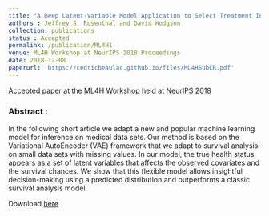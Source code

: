 ```yaml
---
title: "A Deep Latent-Variable Model Application to Select Treatment Intensity in Survival Analysis"
authors : Jeffrey S. Rosenthal and David Hodgson
collection: publications
status : Accepted
permalink: /publication/ML4H1
venue: ML4H Workshop at NeurIPS 2018 Proceedings
date: 2018-12-08
paperurl: 'https://cedricbeaulac.github.io/files/ML4HSubCR.pdf'
---
```

Accepted paper at the [ML4H Workshop](https://ml4health.github.io/2018/) held at [NeurIPS 2018](https://nips.cc)

### Abstract :

In the following short article we adapt a new and popular machine learning model for inference on medical data sets. Our method is based on the Variational AutoEncoder (VAE) framework that we adapt to survival analysis on small data sets with missing values. In our model, the true health status appears as a set of latent variables that affects the observed covariates and the survival chances. We show that this flexible model allows insightful decision-making using a predicted distribution and outperforms a classic survival analysis model.

Download [here](https://cedricbeaulac.github.io/files/ML4HSubCR.pdf)
